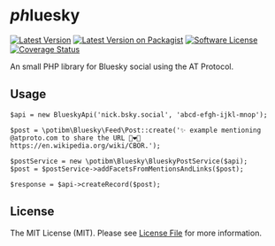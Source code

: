 # *ph*luesky

[![Latest Version](https://img.shields.io/github/release/potibm/phluesky.svg?style=flat-square)](https://github.com/potibm/phluesky/releases)
[![Latest Version on Packagist](https://img.shields.io/packagist/v/potibm/phluesky?style=flat-square)](https://packagist.org/packages/potibm/phluesky)
[![Software License](https://img.shields.io/badge/license-MIT-brightgreen.svg?style=flat-square)](LICENSE)
[![Coverage Status](https://img.shields.io/codecov/c/github/potibm/phluesky?style=flat-square)](https://app.codecov.io/gh/potibm/phluesky)

An small PHP library for Bluesky social using the AT Protocol.

## Usage

```
$api = new BlueskyApi('nick.bsky.social', 'abcd-efgh-ijkl-mnop');

$post = \potibm\Bluesky\Feed\Post::create('✨ example mentioning @atproto.com to share the URL 👨‍❤️‍👨 https://en.wikipedia.org/wiki/CBOR.');

$postService = new \potibm\Bluesky\BlueskyPostService($api);
$post = $postService->addFacetsFromMentionsAndLinks($post);

$response = $api->createRecord($post);
```

## License

The MIT License (MIT). Please see [License File](https://github.com/potibm/phluesky/blob/main/LICENSE) for more information.
